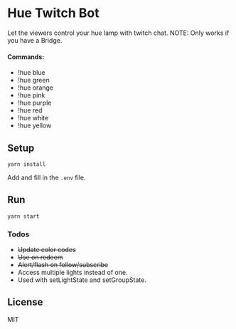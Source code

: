 # Hue Twitch Bot

Let the viewers control your hue lamp with twitch chat.
NOTE: Only works if you have a Bridge.

#### Commands: 
- !hue blue
- !hue green
- !hue orange
- !hue pink
- !hue purple
- !hue red
- !hue white
- !hue yellow

## Setup

```
yarn install
```
Add and fill in the `.env` file.

## Run

```
yarn start
```

### Todos

 - ~~Update color codes~~
 - ~~Use on redeem~~
 - ~~Alert/flash on follow/subscribe~~
 - Access multiple lights instead of one.
  - Used with setLightState and setGroupState.


License
----

MIT

